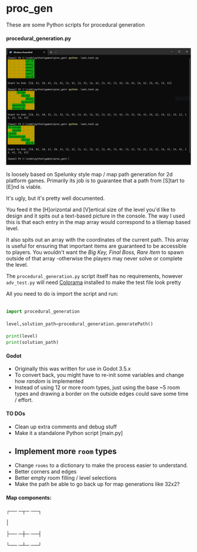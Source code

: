 # proc_gen


These are some Python scripts for procedural generation

#### procedural_generation.py 

![Console Output Image of a generated map](images/map_example.PNG?raw=true "Title")


Is loosely based on Spelunky style map / map path generation for 2d platform games. Primarily its job is to guarantee that a path from [S]tart to [E]nd is viable. 

It's ugly, but it's pretty well documented.

You feed it the [H]orizontal and [V]ertical size of the level you'd like to design and it spits out a text-based picture in the console. The way I used this is that each entry in the map array would correspond to a tilemap based level. 

It also spits out an array with the coordinates of the current path. This array is useful for ensuring that important items are guaranteed to be accessible to players. You wouldn't want the *Big Key, Final Boss, Rare Item* to spawn outside of that array -otherwise the players may never solve or complete the level.

The `procedural_generation.py` script itself has no requirements, however `adv_test.py` will need [Colorama](https://pypi.org/project/colorama/) installed to make the test file look pretty

All you need to do is import the script and run: 

```python

import procedural_generation

level,solution_path=procedural_generation.generatePath()

print(level)
print(solution_path)

```
#### Godot

- Originally this was written for use in Godot 3.5.x
- To convert back, you might have to re-init some variables and change how *random* is implemented
- Instead of using 12 or more room types, just using the base ~5 room types and drawing a border on the outside edges could save some time / effort.



#### TO DOs

- Clean up extra comments and debug stuff
- Make it a standalone Python script [main.py]
- Implement more `room` types
  - 
- Change `rooms` to a dictionary to make the process easier to understand.
- Better corners and edges
- Better empty room filling / level selections
- Make the path be able to go back up for map generations like 32x2?
  





#### Map components:



  ┌── ─┬─ ──┐
  
  │ 
  
  ├── ─┼─ ──┤
    
  └── ─┴─ ──┘


